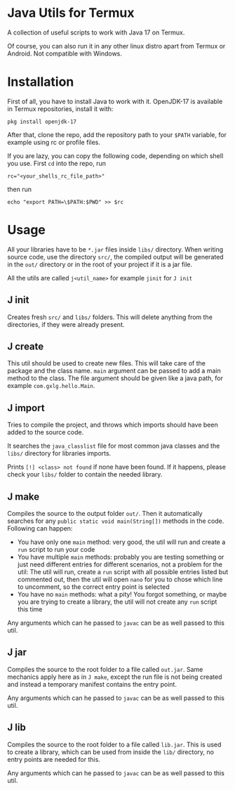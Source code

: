 # Java Utils for Termux
A collection of useful scripts to work with Java 17 on Termux.

Of course, you can also run it in any other linux distro apart from
Termux or Android. Not compatible with Windows.

# Installation

First of all, you have to install Java to work with it.
OpenJDK-17 is available in Termux repositories, install it with:
```
pkg install openjdk-17
```

After that, clone the repo, add the repository path
to your `$PATH` variable, for example using rc or profile files.

If you are lazy, you can copy the following code,
depending on which shell you use. First `cd` into the repo,
run
```
rc="<your_shells_rc_file_path>"
```
then run
```
echo "export PATH=\$PATH:$PWD" >> $rc
```

# Usage

All your libraries have to be `*.jar` files inside `libs/` directory.
When writing source code, use the directory `src/`, the compiled
output will be generated in the `out/` directory or in the root
of your project if it is a jar file.

All the utils are called `j<util_name>` for example `jinit` for `J init`

## J init

Creates fresh `src/` and `libs/` folders. This will
delete anything from the directories, if they were
already present.

## J create

This util should be used to create new files. This will
take care of the package and the class name. `main` argument
can be passed to add a main method to the class.
The file argument should be given like a java path,
for example `com.gxlg.hello.Main`.

## J import

Tries to compile the project, and throws which imports
should have been added to the source code.

It searches the `java_classlist` file for most common java
classes and the `libs/` directory for libraries imports.

Prints `[!] <class> not found` if none have been found. If
it happens, please check your `libs/` folder to contain
the needed library.

## J make

Compiles the source to the output folder `out/`.
Then it automatically searches for any
`public static void main(String[])` methods in the code.
Following can happen:
* You have only one `main` method: very good, the util will
run and create a `run` script to run your code
* You have multiple `main` methods: probably you are testing something
or just need different entries for different scenarios, not
a problem for the util: The util will run, create a `run` script
with all possible entries listed but commented out, then the util
will open `nano` for you to chose which line to uncomment, so the
correct entry point is selected
* You have no `main` methods: what a pity! You forgot something,
or maybe you are trying to create a library, the util will not create
any `run` script this time

Any arguments which can he passed to `javac` can be as well
passed to this util.

## J jar

Compiles the source to the root folder to a file called `out.jar`.
Same mechanics apply here as in `J make`, except the run file
is not being created and instead a temporary manifest contains
the entry point.

Any arguments which can he passed to `javac` can be as well
passed to this util.

## J lib

Compiles the source to the root folder to a file called `lib.jar`.
This is used to create a library, which can be used from
inside the `lib/` directory, no entry points are needed for this.

Any arguments which can he passed to `javac` can be as well
passed to this util.
